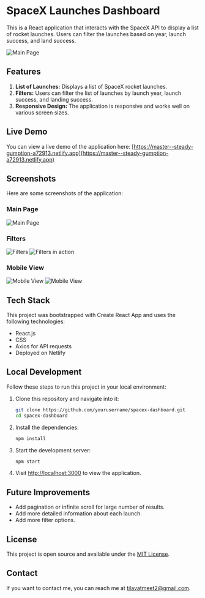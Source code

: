 # SpaceX Launches Dashboard

This is a React application that interacts with the SpaceX API to display a list of rocket launches. Users can filter the launches based on year, launch success, and land success.

![Main Page](https://github.com/meettilavat/spacex-launches/assets/38155303/2d4020cd-a391-44ca-b95f-d8ec3fad9a35)

## Features

1. **List of Launches:** Displays a list of SpaceX rocket launches.
2. **Filters:** Users can filter the list of launches by launch year, launch success, and landing success.
3. **Responsive Design:** The application is responsive and works well on various screen sizes.

## Live Demo

You can view a live demo of the application here: [https://master--steady-gumption-a72913.netlify.app](https://master--steady-gumption-a72913.netlify.app)

## Screenshots

Here are some screenshots of the application:

### Main Page

![Main Page](https://github.com/meettilavat/spacex-launches/assets/38155303/2d4020cd-a391-44ca-b95f-d8ec3fad9a35)

### Filters

![Filters](https://github.com/meettilavat/spacex-launches/assets/38155303/05fcf7c0-ee26-4a4a-9724-f4091513bdc0)
![Filters in action](https://github.com/meettilavat/spacex-launches/assets/38155303/3656b270-dfea-404d-8eea-5dc37370fa7e)

### Mobile View
![Mobile View](https://github.com/meettilavat/spacex-launches/assets/38155303/2c4e5a6c-684d-4eb0-bac6-5810a9491bd4)
![Mobile View](https://github.com/meettilavat/spacex-launches/assets/38155303/419f3e65-d32c-4b64-9376-9bb34b0a6f9a)

## Tech Stack

This project was bootstrapped with Create React App and uses the following technologies:

- React.js
- CSS
- Axios for API requests
- Deployed on Netlify

## Local Development

Follow these steps to run this project in your local environment:

1. Clone this repository and navigate into it:

    ```bash
    git clone https://github.com/yourusername/spacex-dashboard.git
    cd spacex-dashboard
    ```

2. Install the dependencies:

    ```bash
    npm install
    ```

3. Start the development server:

    ```bash
    npm start
    ```

4. Visit [http://localhost:3000](http://localhost:3000) to view the application.

## Future Improvements

- Add pagination or infinite scroll for large number of results.
- Add more detailed information about each launch.
- Add more filter options.

## License

This project is open source and available under the [MIT License](LICENSE).

## Contact

If you want to contact me, you can reach me at <tilavatmeet2@gmail.com>.
